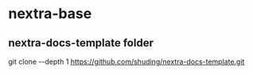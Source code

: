 # nextra-base
## nextra-docs-template folder
git clone --depth 1 https://github.com/shuding/nextra-docs-template.git
